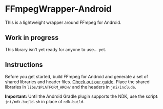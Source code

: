 # FFmpegWrapper-Android

This is a lightweight wrapper around FFmpeg for Android.

## Work in progress
This library isn't yet ready for anyone to use... yet.

## Instructions

Before you get started, build FFmpeg for Android and generate a set of shared libraries and header files. [Check out our guide](https://github.com/OnlyInAmerica/FFmpeg-Android). Place the shared libraries in `libs/$PLATFORM_ARCH/` and the headers in `jni/include`.

**Important:** Until the Android Gradle plugin supports the NDK, use the script: `jni/ndk-build.sh` in place of `ndk-build`.
